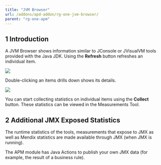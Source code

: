 ```yaml
---
title: "JVM Browser"
url: /addons/apd-addon/rg-one-jvm-browser/
parent: "rg-one-apm"
---
```


## 1 Introduction

A JVM Browser shows information similar to JConsole or JVisualVM tools provided with the Java JDK. Using the **Refresh** button refreshes an individual item.

![](/attachments/addons/apd-addon/rg-apd/rg-one-apm/rg-one-jvm-browser/Overview.png)                

Double-clicking an items drills down shows its details.

![](/attachments/addons/apd-addon/rg-apd/rg-one-apm/rg-one-jvm-browser/Details.png)

You can start collecting statistics on individual items using the **Collect** button. These statistics can be viewed in the Measurements Tool.

## 2 Additional JMX Exposed Statistics

The runtime statistics of the tools, measurements that expose to JMX as well as Mendix statistics are made available through JMX (when JMX is running).

The APM module has Java Actions to publish your own JMX data (for example, the result of a business rule).
